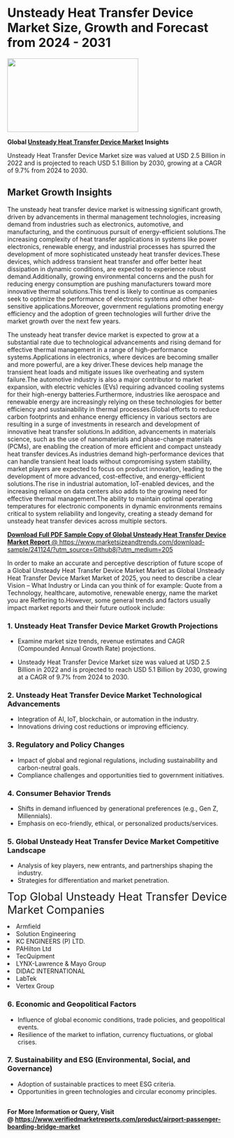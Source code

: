 <H1>Unsteady Heat Transfer Device Market Size, Growth and Forecast from 2024 - 2031</H1><img class="aligncenter size-medium wp-image-584254" src="https://thirdeyenews.in/wp-content/uploads/2024/09/Global-Market-Research-300x168.jpeg" alt="" width="300" height="168" /><p><strong>Global&nbsp;<a href="https://www.marketsizeandtrends.com/download-sample/241124/?utm_source=Github8j?utm_medium=205">Unsteady Heat Transfer Device Market</a> Insights</strong></p><p>Unsteady Heat Transfer Device Market size was valued at USD 2.5 Billion in 2022 and is projected to reach USD 5.1 Billion by 2030, growing at a CAGR of 9.7% from 2024 to 2030.</p><p><h2>Market Growth Insights</h2> <p>The unsteady heat transfer device market is witnessing significant growth, driven by advancements in thermal management technologies, increasing demand from industries such as electronics, automotive, and manufacturing, and the continuous pursuit of energy-efficient solutions.The increasing complexity of heat transfer applications in systems like power electronics, renewable energy, and industrial processes has spurred the development of more sophisticated unsteady heat transfer devices.These devices, which address transient heat transfer and offer better heat dissipation in dynamic conditions, are expected to experience robust demand.Additionally, growing environmental concerns and the push for reducing energy consumption are pushing manufacturers toward more innovative thermal solutions.This trend is likely to continue as companies seek to optimize the performance of electronic systems and other heat-sensitive applications.Moreover, government regulations promoting energy efficiency and the adoption of green technologies will further drive the market growth over the next few years.</p> <p><a href="#"></a></p> <p>The unsteady heat transfer device market is expected to grow at a substantial rate due to technological advancements and rising demand for effective thermal management in a range of high-performance systems.Applications in electronics, where devices are becoming smaller and more powerful, are a key driver.These devices help manage the transient heat loads and mitigate issues like overheating and system failure.The automotive industry is also a major contributor to market expansion, with electric vehicles (EVs) requiring advanced cooling systems for their high-energy batteries.Furthermore, industries like aerospace and renewable energy are increasingly relying on these technologies for better efficiency and sustainability in thermal processes.Global efforts to reduce carbon footprints and enhance energy efficiency in various sectors are resulting in a surge of investments in research and development of innovative heat transfer solutions.In addition, advancements in materials science, such as the use of nanomaterials and phase-change materials (PCMs), are enabling the creation of more efficient and compact unsteady heat transfer devices.As industries demand high-performance devices that can handle transient heat loads without compromising system stability, market players are expected to focus on product innovation, leading to the development of more advanced, cost-effective, and energy-efficient solutions.The rise in industrial automation, IoT-enabled devices, and the increasing reliance on data centers also adds to the growing need for effective thermal management.The ability to maintain optimal operating temperatures for electronic components in dynamic environments remains critical to system reliability and longevity, creating a steady demand for unsteady heat transfer devices across multiple sectors.</p> <p><a href="#"></p><p><span class=""><strong>Download Full PDF Sample Copy of Global Unsteady Heat Transfer Device Market Report</strong> @ <a href="https://www.marketsizeandtrends.com/download-sample/241124/?utm_source=Github8j?utm_medium=205" target="_blank">https://www.marketsizeandtrends.com/download-sample/241124/?utm_source=Github8j?utm_medium=205</a></span></p><p>In order to make an accurate and perceptive description of future scope of a Global&nbsp;Unsteady Heat Transfer Device Market Market as Global&nbsp;Unsteady Heat Transfer Device Market Market of 2025, you need to describe a clear Vision &ndash; What Industry or Linda can you think of for example: Quote from a Technology, healthcare, automotive, renewable energy, name the market you are Reffering to.However, some general trends and factors usually impact market reports and their future outlook include:</p><h3>1.&nbsp;<strong>Unsteady Heat Transfer Device Market Growth Projections</strong></h3><ul><li>Examine market size trends, revenue estimates and CAGR (Compounded Annual Growth Rate) projections.</li><li><p>Unsteady Heat Transfer Device Market size was valued at USD 2.5 Billion in 2022 and is projected to reach USD 5.1 Billion by 2030, growing at a CAGR of 9.7% from 2024 to 2030.</p></li></ul><h3>2.&nbsp;<strong>Unsteady Heat Transfer Device Market Technological Advancements</strong></h3><ul><li>Integration of AI, IoT, blockchain, or automation in the industry.</li><li>Innovations driving cost reductions or improving efficiency.</li></ul><h3>3.&nbsp;<strong>Regulatory and Policy Changes</strong></h3><ul><li>Impact of global and regional regulations, including sustainability and carbon-neutral goals.</li><li>Compliance challenges and opportunities tied to government initiatives.</li></ul><h3>4.&nbsp;<strong>Consumer Behavior Trends</strong></h3><ul><li>Shifts in demand influenced by generational preferences (e.g., Gen Z, Millennials).</li><li>Emphasis on eco-friendly, ethical, or personalized products/services.</li></ul><h3>5.&nbsp;<strong>Global Unsteady Heat Transfer Device Market Competitive Landscape</strong></h3><ul><li>Analysis of key players, new entrants, and partnerships shaping the industry.</li><li>Strategies for differentiation and market penetration.</li></ul><p data-pm-slice="1 1 []"><span style="color: inherit; font-family: inherit; font-size: 25px;">Top Global Unsteady Heat Transfer Device Market Companies</span></p><div class="" data-test-id=""><p><li>Armfield</li><li> Solution Engineering</li><li> KC ENGINEERS (P) LTD.</li><li> PAHilton Ltd</li><li> TecQuipment</li><li> LYNX-Lawrence & Mayo Group</li><li> DIDAC INTERNATIONAL</li><li> LabTek</li><li> Vertex Group</li></p></div><h3>6.&nbsp;<strong>Economic and Geopolitical Factors</strong></h3><ul><li>Influence of global economic conditions, trade policies, and geopolitical events.</li><li>Resilience of the market to inflation, currency fluctuations, or global crises.</li></ul><h3>7.&nbsp;<strong>Sustainability and ESG (Environmental, Social, and Governance)</strong></h3><ul><li>Adoption of sustainable practices to meet ESG criteria.</li><li>Opportunities in green technologies and circular economy principles.</li></ul><h2><strong style="font-size: 14px;">For More Information or Query, Visit @&nbsp;</strong><a style="background-color: #ffffff; font-size: 14px;" href="https://www.marketsizeandtrends.com/report/unsteady-heat-transfer-device-market/" target="_blank">https://www.verifiedmarketreports.com/product/airport-passenger-boarding-bridge-market</a></h2>